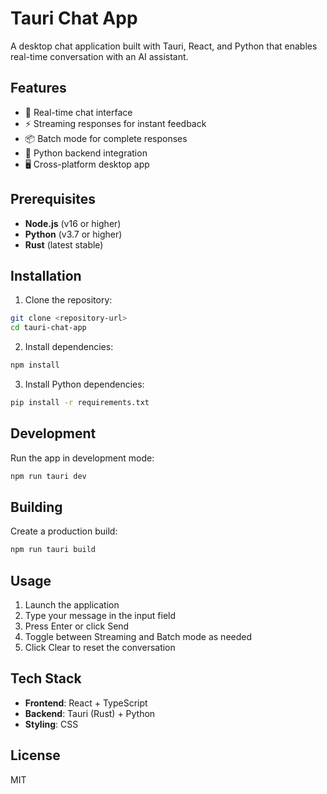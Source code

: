 # Tauri Chat App

A desktop chat application built with Tauri, React, and Python that enables real-time conversation with an AI assistant.

## Features

- 💬 Real-time chat interface
- ⚡ Streaming responses for instant feedback
- 📦 Batch mode for complete responses
- 🐍 Python backend integration
- 🖥️ Cross-platform desktop app

## Prerequisites

- **Node.js** (v16 or higher)
- **Python** (v3.7 or higher)
- **Rust** (latest stable)

## Installation

1. Clone the repository:

```bash
git clone <repository-url>
cd tauri-chat-app
```

2. Install dependencies:

```bash
npm install
```

3. Install Python dependencies:

```bash
pip install -r requirements.txt
```

## Development

Run the app in development mode:

```bash
npm run tauri dev
```

## Building

Create a production build:

```bash
npm run tauri build
```

## Usage

1. Launch the application
2. Type your message in the input field
3. Press Enter or click Send
4. Toggle between Streaming and Batch mode as needed
5. Click Clear to reset the conversation

## Tech Stack

- **Frontend**: React + TypeScript
- **Backend**: Tauri (Rust) + Python
- **Styling**: CSS

## License

MIT
